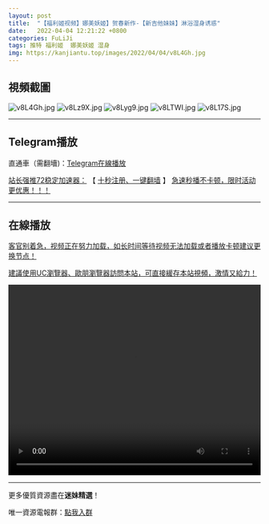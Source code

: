 ```yaml
---
layout: post
title:  "【福利姬视频】娜美妖姬】贺春新作-【新吉他妹妹】淋浴湿身诱惑"
date:   2022-04-04 12:21:22 +0800
categories: FuLiJi
tags: 推特 福利姬  娜美妖姬 湿身
img: https://kanjiantu.top/images/2022/04/04/v8L4Gh.jpg
---
```



## 視頻截圖

![v8L4Gh.jpg](https://kanjiantu.top/images/2022/04/04/v8L4Gh.jpg)
![v8Lz9X.jpg](https://kanjiantu.top/images/2022/04/04/v8Lz9X.jpg)
![v8Lyg9.jpg](https://kanjiantu.top/images/2022/04/04/v8Lyg9.jpg)
![v8LTWI.jpg](https://kanjiantu.top/images/2022/04/04/v8LTWI.jpg)
![v8L17S.jpg](https://kanjiantu.top/images/2022/04/04/v8L17S.jpg)

* * *
## Telegram播放

直通車（需翻墻)：[Telegram在線播放](https://t.me/mimeijingxuan/444)

<u>站长强推72稳定加速器：</u> 【 [十秒注册、一键翻墙](https://72vpn.xyz/#/register?code=mimei) 】
<u>  急速秒播不卡顿，限时活动更优惠！！！</u>
* * *
## 在線播放
<u>客官别着急，视频正在努力加载，如长时间等待视频无法加载或者播放卡顿建议更换节点！</u>

<u>建議使用UC瀏覽器、歐朋瀏覽器訪問本站，可直接緩存本站視頻，激情又給力！</u>
<center><video src="https://cdn.publer.io/uploads/videos/624a7906db2797129f4a5d33/78781b01d269d9434c927ae627aaf712.mp4" width="100%" height="380px" controls="controls"></video></center>

* * *
更多優質資源盡在**迷妹精選**！

唯一資源電報群：[點我入群](https://t.me/mimeijingxuan)


